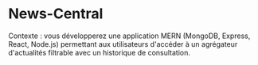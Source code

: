 # News-Central
Contexte : vous développerez une application MERN MongoDB, Express, React, Node.js) permettant aux utilisateurs d'accéder à un agrégateur d'actualités filtrable avec un historique de consultation.

